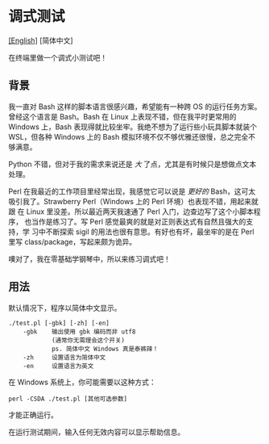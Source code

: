 # 调式测试

[[English]](./Readme.md) [简体中文]

在终端里做一个调式小测试吧！

## 背景

我一直对 Bash 这样的脚本语言很感兴趣，希望能有一种跨 OS 的运行任务方案。
曾经这个语言是 Bash。Bash 在 Linux 上表现不错，但在我平时更常用的 Windows
上，Bash 表现得就比较坐牢。我绝不想为了运行些小玩具脚本就装个 WSL，但各种
Windows 上的 Bash 模拟环境不仅不够优雅还很慢，总之完全不够满意。

Python 不错，但对于我的需求来说还是 *大* 了点，尤其是有时候只是想做点文本
处理。

Perl 在我最近的工作项目里经常出现，我感觉它可以说是 *更好的* Bash，这可太
吸引我了。Strawberry Perl（Windows 上的 Perl 环境）也表现不错，用起来就跟
在 Linux 里没差。所以最近两天我速通了 Perl 入门，边查边写了这个小脚本程序，
也当作是练习了。写 Perl 感觉最爽的就是对正则表达式有自然且强大的支持，学
习中不断探索 sigil 的用法也很有意思。有好也有坏，最坐牢的是在 Perl 里写
class/package，写起来颇为诡异。

噢对了，我在零基础学钢琴中，所以来练习调式吧！

## 用法

默认情况下，程序以简体中文显示。

```
./test.pl [-gbk] [-zh] [-en]
    -gbk    输出使用 gbk 编码而非 utf8
            (通常你无需理会这个开关)
            ps. 简体中文 Windows 真是泰裤辣！
    -zh     设置语言为简体中文
    -en     设置语言为英文
```

在 Windows 系统上，你可能需要以这种方式：

```
perl -CSDA ./test.pl [其他可选参数]
```

才能正确运行。

在运行测试期间，输入任何无效内容可以显示帮助信息。
